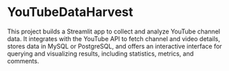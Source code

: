 # YouTubeDataHarvest
This project builds a Streamlit app to collect and analyze YouTube channel data. It integrates with the YouTube API to fetch channel and video details, stores data in MySQL or PostgreSQL, and offers an interactive interface for querying and visualizing results, including statistics, metrics, and comments.
